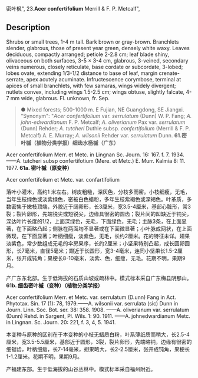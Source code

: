 密叶枫",
23.**Acer confertifolium** Merrill & F. P. Metcalf",

## Description
Shrubs or small trees, 1-4 m tall. Bark brown or gray-brown. Branchlets slender, glabrous, those of present year green, densely white waxy. Leaves deciduous, compactly arranged; petiole 2-2.8 cm; leaf blade shiny, olivaceous on both surfaces, 3-5 × 3-4 cm, glabrous, 3-veined, secondary veins numerous, closely reticulate, base cordate or subcordate, 3-lobed; lobes ovate, extending 1/3-1/2 distance to base of leaf, margin crenate-serrate, apex acutely acuminate. Infructescence corymbose, terminal at apices of small branchlets, with few samaras, wings widely divergent; nutlets convex, including wings 1.5-2.5 cm; wings obtuse, slightly falcate, 4-7 mm wide, glabrous. Fl. unknown, fr. Sep.

> ● Mixed forests; 500-1000 m. E Fujian, NE Guangdong, SE Jiangxi.
  "Synonym": "*Acer confertifolium* var. *serrulatum* (Dunn) W. P. Fang; *A. john-edwardianum* F. P. Metcalf; *A. oliverianum* Pax var. *serrulatum* (Dunn) Rehder; *A. tutcheri* Duthie subsp. *confertifolium* (Merrill &amp; F. P. Metcalf) A. E. Murray; *A. wilsonii* Rehder var. *serrulatum* Dunn.
**61.密叶槭（植物分类学报）细齿水杨槭（广东）**

Acer confertifolium Merr. et Metc. in Lingnan Sc. Journ. 16: 167. f. 7. 1934. ——A. tutcheri subsp confertifotium (Mere. et Metc.) E. Murr. Kalmia 8: 11. 1977.
**61a. 密叶槭（原变种）**

Acer confertifolium et Metc. var. confartifolium

落叶小灌木，高约1 米左右。树皮粗糙，深灰色，分枝多而密。小枝细瘦，无毛，当年生枝绿色或淡紫绿色，密被白色蜡粉，多年生枝紫褐色或深褐色。叶革质，多数密集于嫩枝顶端，外貌近于阔卵形，长3厘米，宽3.5-4厘米，基部心脏形，常3裂；裂片卵形，先端锐尖或短锐尖，边缘具很密的圆齿；裂片间的凹缺近于钝尖，深达叶片长度的1/2，上面深绿色，无毛，下面绿色，无毛；主脉3条，在上面显著，在下面略凸起；侧脉在两面均不显著或在下面微显著；小叶脉成网状，在上面微现，在下面显著；叶柄细瘦，淡紫色，无毛，长约2厘米。花的特征未详。翅果淡紫色，常少数组成无毛的伞房果序，长约2厘米；小坚果特别凸起，成长圆卵圆形，长7毫米，直径5毫米；翅近于长圆形，宽3-4毫米，连同小坚果长1.5-2厘米，张开成钝角；果梗长8-10毫米，淡紫、色，细瘦，无毛。花期不明，果期9月。

产广东东北部。生于低海拔的石质山坡或疏林中。模式标本采自广东梅县阴那山。
**61b. 细齿密叶槭（变种）（植物分类学报）**

Acer confertifolium Merr. et Metc. var. serrulatum (D.unn) Fang in Act. Phytotax. Sin. 17 (1): 78, 1979.——A. wilsonii var. serrulata (sic) Dunn in Journ. Linn. Soc. Bot. ser. 38: 358. 1908. ——A. oliverianum var. serrulatum (Dunn) Rehd. in Sargent, Pl. Wils. 1: 90. 1911. ——A. johnedwardianum Metc. in Lingnan. Sc. Journ. 20: 221, f. 3, 4, 5. 1941.

本变种与原种的区别在于本变种的小枝无蜡质白粉，叶系薄纸质而稍大，长2.5-4厘米，宽3.5-5.5厘米，基部近于圆形，3裂，裂片卵形，先端略钝，边缘有很密的细锯齿，叶柄细瘦，长7-14毫米，翅果略大，长2-2.5厘米，张开成钝角，果梗长1-1.2厘米。花期不明，果期9月。

产福建东部。生于低海拔的山谷丛林中。模式标本采自福州附近。
